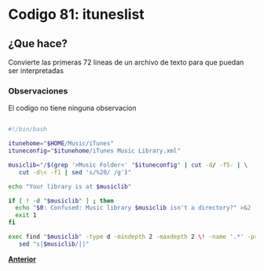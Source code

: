 # Codigo 81: ituneslist

## ¿Que hace?
Convierte las primeras 72 lineas de un archivo de texto para que puedan ser interpretadas

### **Observaciones**
El codigo no tiene ninguna observacion

```bash

#!/bin/bash

itunehome="$HOME/Music/iTunes"
ituneconfig="$itunehome/iTunes Music Library.xml"

musiclib="/$(grep '>Music Folder<' "$ituneconfig" | cut -d/ -f5- | \
   cut -d\< -f1 | sed 's/%20/ /g')"

echo "Your library is at $musiclib"

if [ ! -d "$musiclib" ] ; then
  echo "$0: Confused: Music library $musiclib isn't a directory?" >&2
  exit 1
fi

exec find "$musiclib" -type d -mindepth 2 -maxdepth 2 \! -name '.*' -print |
   sed "s|$musiclib/||"
```
**[Anterior](https://github.com/SPM-UPVictoria/test-git-itsHaydo)**
